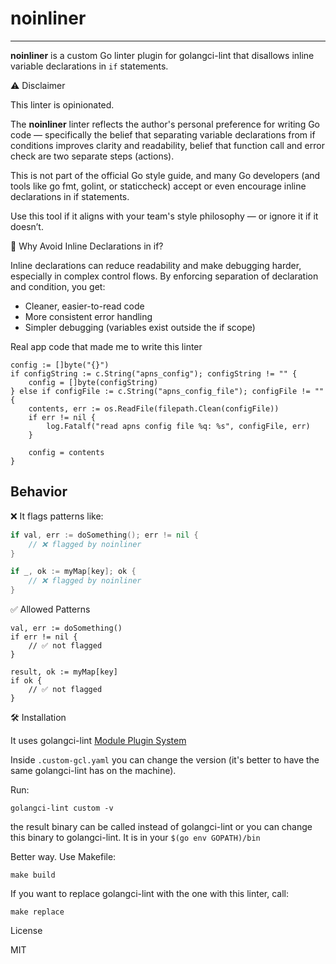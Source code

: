 # noinliner
---
**noinliner** is a custom Go linter plugin for golangci-lint that disallows inline variable declarations in `if` statements.

⚠️ Disclaimer

  This linter is opinionated.

  The **noinliner** linter reflects the author's personal preference for writing Go code — specifically the belief that separating variable declarations from if conditions improves clarity and readability, belief that function call and error check are two separate steps (actions).

  This is not part of the official Go style guide, and many Go developers (and tools like go fmt, golint, or staticcheck) accept or even encourage inline declarations in if statements.

  Use this tool if it aligns with your team's style philosophy — or ignore it if it doesn’t.

🚫 Why Avoid Inline Declarations in if?

Inline declarations can reduce readability and make debugging harder, especially in complex control flows. By enforcing separation of declaration and condition, you get:

- Cleaner, easier-to-read code
- More consistent error handling
- Simpler debugging (variables exist outside the if scope)

Real app code that made me to write this linter

```
config := []byte("{}")
if configString := c.String("apns_config"); configString != "" {
	config = []byte(configString)
} else if configFile := c.String("apns_config_file"); configFile != "" {
	contents, err := os.ReadFile(filepath.Clean(configFile))
	if err != nil {
		log.Fatalf("read apns config file %q: %s", configFile, err)
	}

	config = contents
}
```

## Behavior

❌ It flags patterns like:

```go
if val, err := doSomething(); err != nil {
    // ❌ flagged by noinliner
}

if _, ok := myMap[key]; ok {
    // ❌ flagged by noinliner
}
```


✅ Allowed Patterns

```
val, err := doSomething()
if err != nil {
    // ✅ not flagged
}

result, ok := myMap[key]
if ok {
    // ✅ not flagged
}
```

🛠 Installation

It uses golangci-lint [Module Plugin System](https://golangci-lint.run/plugins/module-plugins/)

Inside `.custom-gcl.yaml` you can change the version (it's better to have the same golangci-lint has on the machine).

Run:

    golangci-lint custom -v

the result binary can be called instead of golangci-lint or you can change this binary to golangci-lint. It is in your `$(go env GOPATH)/bin`

Better way. Use Makefile:

    make build

If you want to replace golangci-lint with the one with this linter, call:

    make replace


License

MIT
